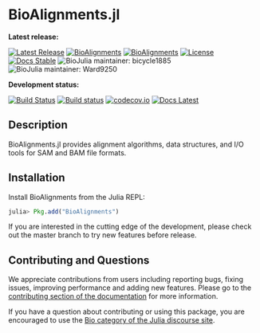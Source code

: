 # BioAlignments.jl

**Latest release:**

[![Latest Release](https://img.shields.io/github/release/BioJulia/BioAlignments.jl.svg)](https://github.com/BioJulia/BioAlignments.jl/releases/latest)
[![BioAlignments](http://pkg.julialang.org/badges/BioAlignments_0.5.svg)](http://pkg.julialang.org/?pkg=BioAlignments)
[![BioAlignments](http://pkg.julialang.org/badges/BioAlignments_0.6.svg)](http://pkg.julialang.org/?pkg=BioAlignments)
[![License](https://img.shields.io/badge/license-MIT-green.svg)](https://github.com/BioJulia/BioAlignments.jl/blob/master/LICENSE)
[![Docs Stable](https://img.shields.io/badge/docs-stable-blue.svg)](https://biojulia.github.io/BioAlignments.jl/stable)
![BioJulia maintainer: bicycle1885](https://img.shields.io/badge/BioJulia%20Maintainer-bicycle1885-orange.svg)
![BioJulia maintainer: Ward9250](https://img.shields.io/badge/BioJulia%20Maintainer-Ward9250-orange.svg)

**Development status:**

[![Build Status](https://travis-ci.org/BioJulia/BioAlignments.jl.svg?branch=master)](https://travis-ci.org/BioJulia/BioAlignments.jl)
[![Build status](https://ci.appveyor.com/api/projects/status/klkynmkr1tgd30gq/branch/master?svg=true)](https://ci.appveyor.com/project/Ward9250/bioalignments-jl/branch/master)
[![codecov.io](http://codecov.io/github/BioJulia/BioAlignments.jl/coverage.svg?branch=master)](http://codecov.io/github/BioJulia/BioAlignments.jl?branch=master)
[![Docs Latest](https://img.shields.io/badge/docs-latest-blue.svg)](https://biojulia.github.io/BioAlignments.jl/latest/)

## Description

BioAlignments.jl provides alignment algorithms, data structures, and I/O tools
for SAM and BAM file formats.

## Installation

Install BioAlignments from the Julia REPL:

```julia
julia> Pkg.add("BioAlignments")
```

If you are interested in the cutting edge of the development, please check out
the master branch to try new features before release.

## Contributing and Questions

We appreciate contributions from users including reporting bugs, fixing issues,
improving performance and adding new features.
Please go to the [contributing section of the documentation](biojulia.github.io/BioAlignments.jl/stable/contributing)
for more information.

If you have a question about
contributing or using this package, you are encouraged to use the
[Bio category of the Julia discourse
site](https://discourse.julialang.org/c/domain/bio).
